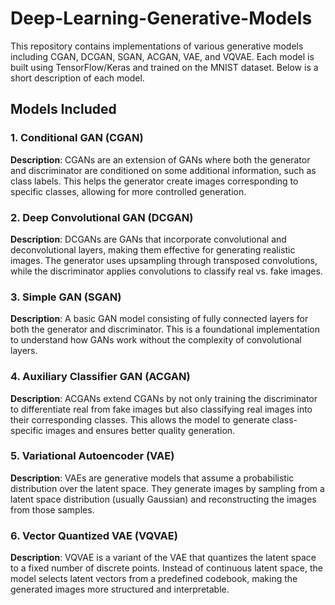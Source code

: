 # Deep-Learning-Generative-Models

This repository contains implementations of various generative models including CGAN, DCGAN, SGAN, ACGAN, VAE, and VQVAE. Each model is built using TensorFlow/Keras and trained on the MNIST dataset. Below is a short description of each model.

## Models Included

### 1. Conditional GAN (CGAN)
**Description**: CGANs are an extension of GANs where both the generator and discriminator are conditioned on some additional information, such as class labels. This helps the generator create images corresponding to specific classes, allowing for more controlled generation.

### 2. Deep Convolutional GAN (DCGAN)
**Description**: DCGANs are GANs that incorporate convolutional and deconvolutional layers, making them effective for generating realistic images. The generator uses upsampling through transposed convolutions, while the discriminator applies convolutions to classify real vs. fake images.

### 3. Simple GAN (SGAN)
**Description**: A basic GAN model consisting of fully connected layers for both the generator and discriminator. This is a foundational implementation to understand how GANs work without the complexity of convolutional layers.

### 4. Auxiliary Classifier GAN (ACGAN)
**Description**: ACGANs extend CGANs by not only training the discriminator to differentiate real from fake images but also classifying real images into their corresponding classes. This allows the model to generate class-specific images and ensures better quality generation.

### 5. Variational Autoencoder (VAE)
**Description**: VAEs are generative models that assume a probabilistic distribution over the latent space. They generate images by sampling from a latent space distribution (usually Gaussian) and reconstructing the images from those samples.

### 6. Vector Quantized VAE (VQVAE)
**Description**: VQVAE is a variant of the VAE that quantizes the latent space to a fixed number of discrete points. Instead of continuous latent space, the model selects latent vectors from a predefined codebook, making the generated images more structured and interpretable.


